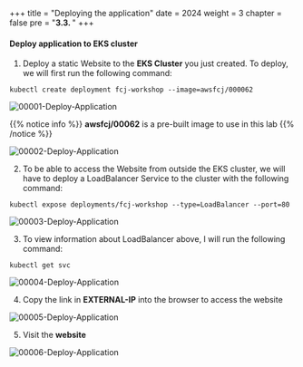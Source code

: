 +++
title = "Deploying the application"
date = 2024
weight = 3
chapter = false
pre = "<b>3.3. </b>"
+++

#### Deploy application to EKS cluster

1. Deploy a static Website to the **EKS Cluster** you just created. To deploy, we will first run the following command:
```
kubectl create deployment fcj-workshop --image=awsfcj/000062

```
![00001-Deploy-Application](/000062_CICDonEKS/images/3-Create-EKS-cluster/3-Deploy-Application/00001-Deploy-Application.png?width=90pc)

{{% notice info %}}
**awsfcj/00062** is a pre-built image to use in this lab
{{% /notice %}}

![00002-Deploy-Application](/000062_CICDonEKS/images/3-Create-EKS-cluster/3-Deploy-Application/00002-Deploy-Application.png?width=90pc)

2. To be able to access the Website from outside the EKS cluster, we will have to deploy a LoadBalancer Service to the cluster with the following command:
```
kubectl expose deployments/fcj-workshop --type=LoadBalancer --port=80

```
![00003-Deploy-Application](/000062_CICDonEKS/images/3-Create-EKS-cluster/3-Deploy-Application/00003-Deploy-Application.png?width=90pc)

3. To view information about LoadBalancer above, I will run the following command:

```
kubectl get svc

```
![00004-Deploy-Application](/000062_CICDonEKS/images/3-Create-EKS-cluster/3-Deploy-Application/00004-Deploy-Application.png?width=90pc)

4. Copy the link in **EXTERNAL-IP** into the browser to access the website

![00005-Deploy-Application](/000062_CICDonEKS/images/3-Create-EKS-cluster/3-Deploy-Application/00005-Deploy-Application.png?width=90pc)

5. Visit the **website**

![00006-Deploy-Application](/000062_CICDonEKS/images/3-Create-EKS-cluster/3-Deploy-Application/00006-Deploy-Application.png?width=90pc)
